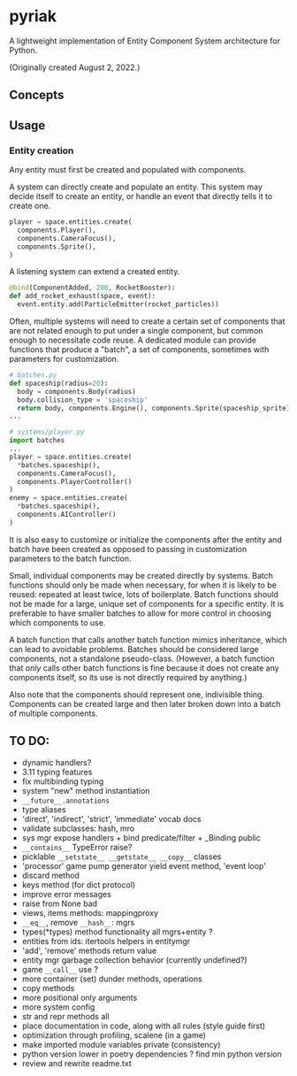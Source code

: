 # pyriak
A lightweight implementation of Entity Component System architecture for Python.

(Originally created August 2, 2022.)


## Concepts



## Usage



### Entity creation
Any entity must first be created and populated with components.

A system can directly create and populate an entity.
This system may decide itself to create an entity, or handle an event that
directly tells it to create one.
```py
player = space.entities.create(
  components.Player(),
  components.CameraFocus(),
  components.Sprite(),
)
```
A listening system can extend a created entity.
```py
@bind(ComponentAdded, 200, RocketBooster):
def add_rocket_exhaust(space, event):
  event.entity.add(ParticleEmitter(rocket_particles))
```

Often, multiple systems will need to create a certain set of components that are not
related enough to put under a single component, but common enough to necessitate code reuse.
A dedicated module can provide functions that
produce a "batch", a set of components, sometimes with parameters for customization.
```py
# batches.py
def spaceship(radius=20):
  body = components.Body(radius)
  body.collision_type = 'spaceship'
  return body, components.Engine(), components.Sprite(spaceship_sprite)
...
```
```py
# systems/player.py
import batches
...
player = space.entities.create(
  *batches.spaceship(),
  components.CameraFocus(),
  components.PlayerController()
)
enemy = space.entities.create(
  *batches.spaceship(),
  components.AIController()
)
```
It is also easy to customize or initialize the components after the entity and batch have been created
as opposed to passing in customization parameters to the batch function.

Small, individual components may be created directly by systems.
Batch functions should only be made when necessary, for when it is likely to be reused:
repeated at least twice, lots of boilerplate.
Batch functions should not be made for a large, unique set of components for a specific entity.
It is preferable to have smaller batches to allow for more control in choosing which components to use.

A batch function that calls another batch function mimics inheritance, which can lead to
avoidable problems.
Batches should be considered large components, not a standalone pseudo-class.
(However, a batch function that *only* calls other batch functions is fine because it
does not create any components itself, so its use is not directly required by anything.)

Also note that the components should represent one, indivisible thing.
Components can be created large and then later broken down into a batch of multiple components.
 

## TO DO:
- dynamic handlers?
- 3.11 typing features
- fix multibinding typing
- system "new" method instantiation
- `__future__.annotations`
- type aliases
- 'direct', 'indirect', 'strict', 'immediate' vocab docs
- validate subclasses: hash, mro
- sys mgr expose handlers + bind predicate/filter + _Binding public
- `__contains__` TypeError raise?
- picklable `__setstate__ __getstate__ __copy__` classes
- 'processor' game pump generator yield event method, 'event loop'
- discard method
- keys method (for dict protocol)
- improve error messages
- raise from None bad
- views, items methods: mappingproxy
- `__eq__`, remove `__hash__`: mgrs
- types(*types) method functionality all mgrs+entity ?
- entities from ids: itertools helpers in entitymgr
- 'add', 'remove' methods return value
- entity mgr garbage collection behavior (currently undefined?)
- game `__call__` use ?
- more container (set) dunder methods, operations
- copy methods
- more positional only arguments
- more system config
- str and repr methods all
- place documentation in code, along with all rules (style guide first)
- optimization through profiling, scalene (in a game)
- make imported module variables private (consistency)
- python version lower in poetry dependencies ? find min python version
- review and rewrite readme.txt
